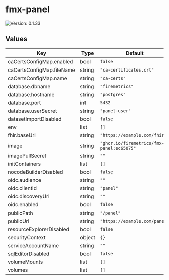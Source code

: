 # fmx-panel

![Version: 0.1.33](https://img.shields.io/badge/Version-0.1.33-informational?style=flat-square)

## Values

| Key | Type | Default | Description |
|-----|------|---------|-------------|
| caCertsConfigMap.enabled | bool | `false` |  |
| caCertsConfigMap.fileName | string | `"ca-certificates.crt"` |  |
| caCertsConfigMap.name | string | `"ca-certs"` |  |
| database.dbname | string | `"firemetrics"` |  |
| database.hostname | string | `"postgres"` |  |
| database.port | int | `5432` |  |
| database.userSecret | string | `"panel-user"` |  |
| datasetImportDisabled | bool | `false` |  |
| env | list | `[]` |  |
| fhir.baseUrl | string | `"https://example.com/fhir"` |  |
| image | string | `"ghcr.io/firemetrics/fmx-panel:ec65075"` |  |
| imagePullSecret | string | `""` |  |
| initContainers | list | `[]` |  |
| nocodeBuilderDisabled | bool | `false` |  |
| oidc.audience | string | `""` |  |
| oidc.clientId | string | `"panel"` |  |
| oidc.discoveryUrl | string | `""` |  |
| oidc.enabled | bool | `false` |  |
| publicPath | string | `"/panel"` |  |
| publicUrl | string | `"https://example.com/panel"` |  |
| resourceExplorerDisabled | bool | `false` |  |
| securityContext | object | `{}` |  |
| serviceAccountName | string | `""` |  |
| sqlEditorDisabled | bool | `false` |  |
| volumeMounts | list | `[]` |  |
| volumes | list | `[]` |  |

